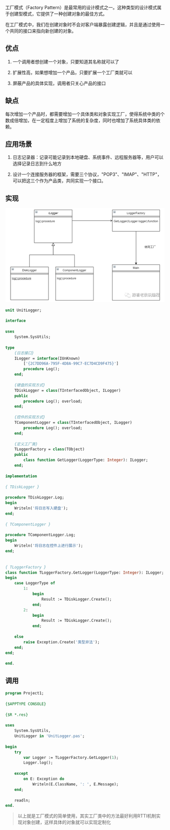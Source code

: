 ​工厂模式（Factory Pattern）是最常用的设计模式之一。这种类型的设计模式属于创建型模式，它提供了一种创建对象的最佳方式。

在工厂模式中，我们在创建对象时不会对客户端暴露创建逻辑，并且是通过使用一个共同的接口来指向新创建的对象。

## 优点

1. 一个调用者想创建一个对象，只要知道其名称就可以了

2. 扩展性高，如果想增加一个产品，只要扩展一个工厂类就可以

3. 屏蔽产品的具体实现，调用者只关心产品的接口


## 缺点

每次增加一个产品时，都需要增加一个具体类和对象实现工厂，使得系统中类的个数成倍增加，在一定程度上增加了系统的复杂度，同时也增加了系统具体类的依赖。

## 应用场景

1. 日志记录器：记录可能记录到本地硬盘、系统事件、远程服务器等，用户可以选择记录日志到什么地方

2. 设计一个连接服务器的框架，需要三个协议，"POP3"、"IMAP"、"HTTP"，可以把这三个作为产品类，共同实现一个接口。


## 实现



![](_v_images/20210606135125906_2177)



```pascal
unit UnitLogger;
​
interface
​
uses
    System.SysUtils;
​
type
    {日志接口}
    ILogger = interface(IUnKnown)
        ['{2C7DD96A-795F-4D8A-99C7-EC7D4CD9F475}']
        procedure Log();
    end;
​
    {硬盘的实现方式}
    TDiskLogger = class(TInterfacedObject, ILogger)
    public
        procedure Log(); overload;
    end;
​
    {控件的实现方式}
    TComponentLogger = class(TInterfacedObject, ILogger)
        procedure Log(); overload;
    end;
​
    {定义工厂类}
    TLoggerFactory = class(TObject)
    public
        class function GetLogger(LoggerType: Integer): ILogger;
    end;
​
implementation
​
{ TDiskLogger }
​
procedure TDiskLogger.Log;
begin
    Writeln('将日志写入硬盘');
end;
​
{ TComponentLogger }
​
procedure TComponentLogger.Log;
begin
    Writeln('将日志在控件上进行展示');
end;
​
​
{ TLoggerFactory }
class function TLoggerFactory.GetLogger(LoggerType: Integer): ILogger;
begin
    case LoggerType of
        1:
            begin
                Result := TDiskLogger.Create();
            end;
        2:
            begin
                Result := TDiskLogger.Create();
            end;
​
    else
        raise Exception.Create('类型非法');
    end;
end;
​
end.
```

## 调用

```pascal
program Project1;
​
{$APPTYPE CONSOLE}
​
{$R *.res}
​
uses
    System.SysUtils,
    UnitLogger in 'UnitLogger.pas';
​
begin
    try
        var Logger := TLoggerFactory.GetLogger(1);
        Logger.log();
​
    except
        on E: Exception do
            Writeln(E.ClassName, ': ', E.Message);
    end;
​
    readln;
end.
```

> 以上就是工厂模式的简单使用，其实工厂类中的方法最好利用RTTI机制实现对象创建，这样具体的对象就可以实现定制化
